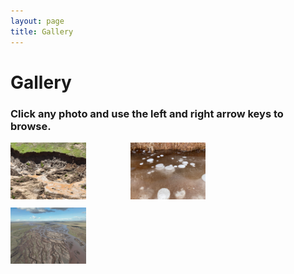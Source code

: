 ```yaml
---
layout: page
title: Gallery
---
```


# Gallery
### Click any photo and use the left and right arrow keys to browse.

<style>
.gallery-thumb {
  width: 100%;
  height: 180px; /* Adjust as needed */
  object-fit: cover;
  display: block;
}
</style>

<div style="display: flex; flex-wrap: wrap; gap: 10px; justify-content: space-between;">
 <a href="/files/images/fhs_rts.jpg" data-lightbox="gallery" data-title="" style="width: 24%;">
    <img src="/files/images/fhs_rts.jpg" loading="lazy" alt="" style="width: 100%; height: auto;" />
  </a>
  
  <a href="/files/images/fhs_bubble.jpg" data-lightbox="gallery" data-title="" style="width: 24%;">
    <img src="/files/images/fhs_bubble.jpg" loading="lazy" alt="" style="width: 100%; height: auto;" />
  </a>
  
  <a href="/files/images/yrsr_qml.jpg" data-lightbox="gallery" data-title="" style="width: 24%;">
    <img src="/files/images/yrsr_qml.jpg" loading="lazy" alt="" style="width: 100%; height: auto;" />
  </a>
  
  <a href="/files/images/yrsr_tth.jpg" data-lightbox="gallery" data-title="" style="width: 24%;">
    <img src="/files/images/yrsr_tth.jpg" loading="lazy" alt="" style="width: 100%; height: auto;" />
  </a>

  <!-- Continue as needed -->
</div>